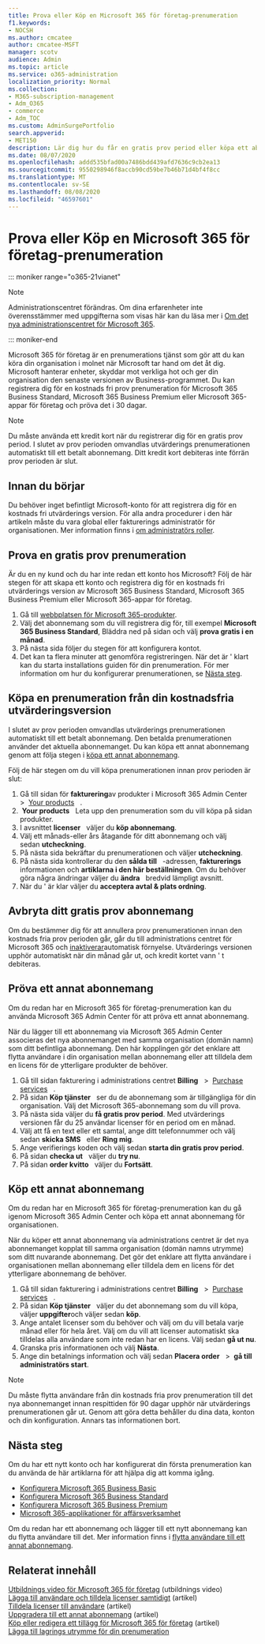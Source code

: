 ```yaml
---
title: Prova eller Köp en Microsoft 365 för företag-prenumeration
f1.keywords:
- NOCSH
ms.author: cmcatee
author: cmcatee-MSFT
manager: scotv
audience: Admin
ms.topic: article
ms.service: o365-administration
localization_priority: Normal
ms.collection:
- M365-subscription-management
- Adm_O365
- commerce
- Adm_TOC
ms.custom: AdminSurgePortfolio
search.appverid:
- MET150
description: Lär dig hur du får en gratis prov period eller köpa ett abonnemang för Microsoft 365 för företag.
ms.date: 08/07/2020
ms.openlocfilehash: addd535bfad00a7486bdd439afd7636c9cb2ea13
ms.sourcegitcommit: 9550298946f8accb90cd59be7b46b71d4bf4f8cc
ms.translationtype: MT
ms.contentlocale: sv-SE
ms.lasthandoff: 08/08/2020
ms.locfileid: "46597601"
---
```

# <a name="try-or-buy-a-microsoft-365-for-business-subscription"></a>Prova eller Köp en Microsoft 365 för företag-prenumeration

::: moniker range="o365-21vianet"

> [!NOTE]
> Administrationscentret förändras. Om dina erfarenheter inte överensstämmer med uppgifterna som visas här kan du läsa mer i [Om det nya administrationscentret för Microsoft 365](../admin/microsoft-365-admin-center-preview.md?view=o365-21vianet).

::: moniker-end

Microsoft 365 för företag är en prenumerations tjänst som gör att du kan köra din organisation i molnet när Microsoft tar hand om det åt dig. Microsoft hanterar enheter, skyddar mot verkliga hot och ger din organisation den senaste versionen av Business-programmet. Du kan registrera dig för en kostnads fri prov prenumeration för Microsoft 365 Business Standard, Microsoft 365 Business Premium eller Microsoft 365-appar för företag och pröva det i 30 dagar.

> [!NOTE]
> Du måste använda ett kredit kort när du registrerar dig för en gratis prov period. I slutet av prov perioden omvandlas utvärderings prenumerationen automatiskt till ett betalt abonnemang. Ditt kredit kort debiteras inte förrän prov perioden är slut.

## <a name="before-you-begin"></a>Innan du börjar

Du behöver inget befintligt Microsoft-konto för att registrera dig för en kostnads fri utvärderings version. För alla andra procedurer i den här artikeln måste du vara global eller fakturerings administratör för organisationen. Mer information finns i [om administratörs roller](../admin/add-users/about-admin-roles.md).

## <a name="try-a-free-trial-subscription"></a>Prova en gratis prov prenumeration

Är du en ny kund och du har inte redan ett konto hos Microsoft? Följ de här stegen för att skapa ett konto och registrera dig för en kostnads fri utvärderings version av Microsoft 365 Business Standard, Microsoft 365 Business Premium eller Microsoft 365-appar för företag.

1. Gå till <a href="https://www.aka.ms/office365signup" target="_blank">webbplatsen för Microsoft 365-produkter</a>.
2. Välj det abonnemang som du vill registrera dig för, till exempel **Microsoft 365 Business Standard**, Bläddra ned på sidan och välj **prova gratis i en månad**.
3. På nästa sida följer du stegen för att konfigurera kontot.
4. Det kan ta flera minuter att genomföra registreringen. När det är \' klart kan du starta installations guiden för din prenumeration. För mer information om hur du konfigurerar prenumerationen, se [Nästa steg](#next-steps).

## <a name="buy-a-subscription-from-your-free-trial"></a>Köpa en prenumeration från din kostnadsfria utvärderingsversion

I slutet av prov perioden omvandlas utvärderings prenumerationen automatiskt till ett betalt abonnemang. Den betalda prenumerationen använder det aktuella abonnemanget. Du kan köpa ett annat abonnemang genom att följa stegen i [köpa ett annat abonnemang](#buy-a-different-subscription).

Följ de här stegen om du vill köpa prenumerationen innan prov perioden är slut:

1. Gå till sidan för **fakturering**av produkter i Microsoft 365 Admin Center   \>  <a href="https://go.microsoft.com/fwlink/p/?linkid=842054" target="_blank">Your products</a>   .
2.  **Your products**   Leta upp den prenumeration som du vill köpa på sidan produkter.
3. I avsnittet **licenser**   väljer du **köp abonnemang**.
4. Välj ett månads-eller års åtagande för ditt abonnemang och välj sedan **utcheckning**.
5. På nästa sida bekräftar du prenumerationen och väljer **utcheckning**.
6. På nästa sida kontrollerar du den **sålda till**   -adressen, **fakturerings**   informationen och **artiklarna i den här beställningen**. Om du behöver göra några ändringar väljer du **ändra**   bredvid lämpligt avsnitt.
7. När du \' är klar väljer du **acceptera avtal & plats ordning**.

## <a name="cancel-your-free-trial-subscription"></a>Avbryta ditt gratis prov abonnemang

Om du bestämmer dig för att annullera prov prenumerationen innan den kostnads fria prov perioden går, går du till administrations centret för Microsoft 365 och [inaktiverar](subscriptions/renew-your-subscription.md#turn-recurring-billing-off-or-on)automatisk förnyelse. Utvärderings versionen upphör automatiskt när din månad går ut, och kredit kortet vann \' t debiteras.

## <a name="try-a-different-subscription"></a>Pröva ett annat abonnemang

Om du redan har en Microsoft 365 för företag-prenumeration kan du använda Microsoft 365 Admin Center för att pröva ett annat abonnemang.

När du lägger till ett abonnemang via Microsoft 365 Admin Center associeras det nya abonnemanget med samma organisation (domän namn) som ditt befintliga abonnemang. Den här kopplingen gör det enklare att flytta användare i din organisation mellan abonnemang eller att tilldela dem en licens för de ytterligare produkter de behöver.

1. Gå till sidan fakturering i administrations centret **Billing**   \>  <a href="https://go.microsoft.com/fwlink/p/?linkid=868433" target="_blank">Purchase services</a>   .
2. På sidan **Köp tjänster**   ser du de abonnemang som är tillgängliga för din organisation. Välj det Microsoft 365-abonnemang som du vill prova.
3. På nästa sida väljer du **få gratis prov period**. Med utvärderings versionen får du 25 användar licenser för en period om en månad.
4. Välj att få en text eller ett samtal, ange ditt telefonnummer och välj sedan **skicka SMS**   eller **Ring mig**.
5. Ange verifierings koden och välj sedan **starta din gratis prov period**.
6. På sidan **checka ut**   väljer du **try nu**.
7. På sidan **order kvitto**   väljer du **Fortsätt**.

## <a name="buy-a-different-subscription"></a>Köp ett annat abonnemang

Om du redan har en Microsoft 365 för företag-prenumeration kan du gå igenom Microsoft 365 Admin Center och köpa ett annat abonnemang för organisationen.

När du köper ett annat abonnemang via administrations centret är det nya abonnemanget kopplat till samma organisation (domän namns utrymme) som ditt nuvarande abonnemang. Det gör det enklare att flytta användare i organisationen mellan abonnemang eller tilldela dem en licens för det ytterligare abonnemang de behöver.

1. Gå till sidan fakturering i administrations centret **Billing**   \>  <a href="https://go.microsoft.com/fwlink/p/?linkid=868433" target="_blank">Purchase services</a>   .
2. På sidan **Köp tjänster**   väljer du det abonnemang som du vill köpa, väljer **uppgifter**och väljer sedan **köp**.
3. Ange antalet licenser som du behöver och välj om du vill betala varje månad eller för hela året. Välj om du vill att licenser automatiskt ska tilldelas alla användare som inte redan har en licens. Välj sedan **gå ut nu**.
4. Granska pris informationen och välj **Nästa**.
5. Ange din betalnings information och välj sedan **Placera order**   \>  **gå till administratörs start**.

> [!NOTE]
> Du måste flytta användare från din kostnads fria prov prenumeration till det nya abonnemanget innan respittiden för 90 dagar upphör när utvärderings prenumerationen går ut. Genom att göra detta behåller du dina data, konton och din konfiguration. Annars tas informationen bort.

## <a name="next-steps"></a>Nästa steg

Om du har ett nytt konto och har konfigurerat din första prenumeration kan du använda de här artiklarna för att hjälpa dig att komma igång.

- [Konfigurera Microsoft 365 Business Basic](../admin/setup/setup-business-basic.md)
- [Konfigurera Microsoft 365 Business Standard](../admin/setup/setup-business-standard.md)
- [Konfigurera Microsoft 365 Business Premium](../business/set-up.md)
- [Microsoft 365-applikationer för affärsverksamhet](../admin/setup/setup-apps-for-business.md)

Om du redan har ett abonnemang och lägger till ett nytt abonnemang kan du flytta användare till det. Mer information finns i [flytta användare till ett annat abonnemang](subscriptions/move-users-different-subscription.md).

## <a name="related-content"></a>Relaterat innehåll

[Utbildnings video för Microsoft 365 för företag](https://support.office.com/article/6ab4bbcd-79cf-4000-a0bd-d42ce4d12816) (utbildnings video) \
[Lägga till användare och tilldela licenser samtidigt](../admin/add-users/add-users.md) (artikel) \
[Tilldela licenser till användare](../admin/manage/assign-licenses-to-users.md) (artikel) \
[Uppgradera till ett annat abonnemang](subscriptions/upgrade-to-different-plan.md) (artikel) \
[Köp eller redigera ett tillägg för Microsoft 365 för företag](buy-or-edit-an-add-on.md) (artikel) \
[Lägga till lagrings utrymme för din prenumeration](add-storage-space.md)